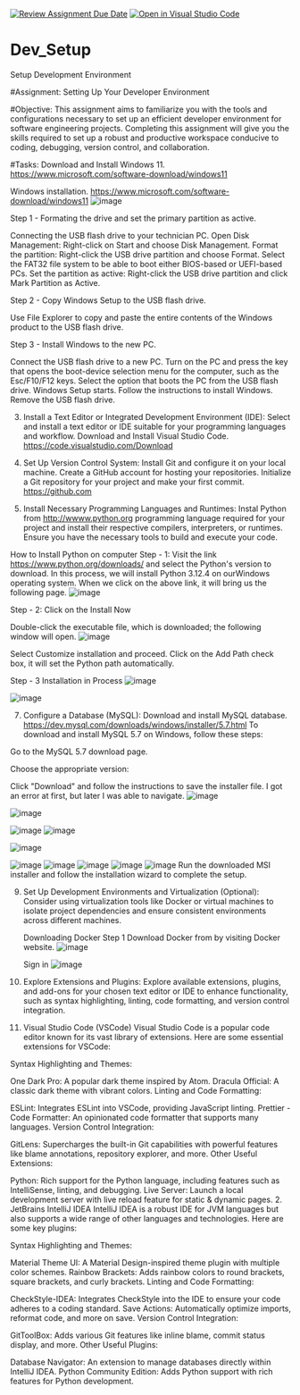 [![Review Assignment Due Date](https://classroom.github.com/assets/deadline-readme-button-22041afd0340ce965d47ae6ef1cefeee28c7c493a6346c4f15d667ab976d596c.svg)](https://classroom.github.com/a/vbnbTt5m)
[![Open in Visual Studio Code](https://classroom.github.com/assets/open-in-vscode-2e0aaae1b6195c2367325f4f02e2d04e9abb55f0b24a779b69b11b9e10269abc.svg)](https://classroom.github.com/online_ide?assignment_repo_id=15291603&assignment_repo_type=AssignmentRepo)
# Dev_Setup
Setup Development Environment

#Assignment: Setting Up Your Developer Environment

#Objective:
This assignment aims to familiarize you with the tools and configurations necessary to set up an efficient developer environment for software engineering projects. Completing this assignment will give you the skills required to set up a robust and productive workspace conducive to coding, debugging, version control, and collaboration.

#Tasks:
 Download and Install Windows 11. https://www.microsoft.com/software-download/windows11
 
Windows installation.
https://www.microsoft.com/software-download/windows11 
![image](https://github.com/Powerlearnproject/se-assignment-1-setting-up-your-developer-environment-Auraliah/assets/171556090/080280b3-58dd-436c-a67e-cbec2fa82873)

Step 1 - Formating the drive and set the primary partition as active.

Connecting the USB flash drive to your technician PC.
Open Disk Management: Right-click on Start and choose Disk Management.
Format the partition: Right-click the USB drive partition and choose Format. Select the FAT32 file system to be able to boot either BIOS-based or UEFI-based PCs.
Set the partition as active: Right-click the USB drive partition and click Mark Partition as Active.

Step 2 - Copy Windows Setup to the USB flash drive.

Use File Explorer to copy and paste the entire contents of the Windows product to the USB flash drive.

Step 3 - Install Windows to the new PC.

Connect the USB flash drive to a new PC.
Turn on the PC and press the key that opens the boot-device selection menu for the computer, such as the Esc/F10/F12 keys. Select the option that boots the PC from the USB flash drive.
Windows Setup starts. Follow the instructions to install Windows.
Remove the USB flash drive.

3. Install a Text Editor or Integrated Development Environment (IDE):
   Select and install a text editor or IDE suitable for your programming languages and workflow. Download and Install Visual Studio Code. https://code.visualstudio.com/Download
4. Set Up Version Control System:
   Install Git and configure it on your local machine. Create a GitHub account for hosting your repositories. Initialize a Git repository for your project and make your first commit. https://github.com

5. Install Necessary Programming Languages and Runtimes:
  Instal Python from http://wwww.python.org programming language required for your project and install their respective compilers, interpreters, or runtimes. Ensure you have the necessary tools to build and execute your code.

How to Install Python on computer
Step - 1:
Visit the link https://www.python.org/downloads/ and select the Python's version to download.
In this process, we will install Python 3.12.4 on ourWindows operating system. When we click on the above link, it will bring us the following page.
![image](https://github.com/Powerlearnproject/se-assignment-1-setting-up-your-developer-environment-Auraliah/assets/171556090/bd2d9bb6-ddeb-4cf9-bbe9-311d65f6f552)

Step - 2: Click on the Install Now

Double-click the executable file, which is downloaded;
the following window will open.
![image](https://github.com/Powerlearnproject/se-assignment-1-setting-up-your-developer-environment-Auraliah/assets/171556090/49642d84-1fc6-4d63-ae32-23b62839aba8)

Select Customize installation and proceed.
Click on the Add Path check box, it will set the Python path automatically.

Step - 3 Installation in Process
![image](https://github.com/Powerlearnproject/se-assignment-1-setting-up-your-developer-environment-Auraliah/assets/171556090/2ac564a9-252f-463b-be08-294e1081684a)

![image](https://github.com/Powerlearnproject/se-assignment-1-setting-up-your-developer-environment-Auraliah/assets/171556090/adda4019-c25d-4011-9f0d-44c7ac327568)

7. Configure a Database (MySQL):
   Download and install MySQL database. https://dev.mysql.com/downloads/windows/installer/5.7.html
   To download and install MySQL 5.7 on Windows, follow these steps:

Go to the MySQL 5.7 download page.

Choose the appropriate version:

Click "Download" and follow the instructions to save the installer file.
I got an error at first, but later I was able to navigate.
![image](https://github.com/Powerlearnproject/se-assignment-1-setting-up-your-developer-environment-Auraliah/assets/171556090/0bfebe3a-c96c-45be-b1a6-f22d14db9b8b)

![image](https://github.com/Powerlearnproject/se-assignment-1-setting-up-your-developer-environment-Auraliah/assets/171556090/e03e1c28-2d01-4701-8ae7-b9fea382b255)

![image](https://github.com/Powerlearnproject/se-assignment-1-setting-up-your-developer-environment-Auraliah/assets/171556090/4eb4a5ca-b1e6-44a7-9323-9ce7604f5ca9)
![image](https://github.com/Powerlearnproject/se-assignment-1-setting-up-your-developer-environment-Auraliah/assets/171556090/da9f3b1c-3d70-4863-bc00-08fc6691efde)

![image](https://github.com/Powerlearnproject/se-assignment-1-setting-up-your-developer-environment-Auraliah/assets/171556090/a79277bf-8914-4e98-b0c2-9afb360b1e33)

![image](https://github.com/Powerlearnproject/se-assignment-1-setting-up-your-developer-environment-Auraliah/assets/171556090/afe61521-f6b7-4c47-99bb-274145977864)
![image](https://github.com/Powerlearnproject/se-assignment-1-setting-up-your-developer-environment-Auraliah/assets/171556090/40e55b92-a87c-4860-942e-cfdaac69b78c)
![image](https://github.com/Powerlearnproject/se-assignment-1-setting-up-your-developer-environment-Auraliah/assets/171556090/ec4b4661-8087-422f-9a40-4b62205cf5b1)
![image](https://github.com/Powerlearnproject/se-assignment-1-setting-up-your-developer-environment-Auraliah/assets/171556090/608d109a-8dcc-4ed7-8599-267a884181b8)
![image](https://github.com/Powerlearnproject/se-assignment-1-setting-up-your-developer-environment-Auraliah/assets/171556090/cfd31487-9004-4196-ae67-0557f376b0e4)
Run the downloaded MSI installer and follow the installation wizard to complete the setup.

9. Set Up Development Environments and Virtualization (Optional):
   Consider using virtualization tools like Docker or virtual machines to isolate project dependencies and ensure consistent environments across different machines.

   Downloading Docker
   Step 1
   Download Docker from by visiting Docker website.
   ![image](https://github.com/Powerlearnproject/se-assignment-1-setting-up-your-developer-environment-Auraliah/assets/171556090/9efa7925-0b14-4e62-8342-56580705158a)

   Sign in
   ![image](https://github.com/Powerlearnproject/se-assignment-1-setting-up-your-developer-environment-Auraliah/assets/171556090/1eb8955f-7322-41e1-b697-1b2409ff57d2)



11. Explore Extensions and Plugins:
   Explore available extensions, plugins, and add-ons for your chosen text editor or IDE to enhance functionality, such as syntax highlighting, linting, code formatting, and version control integration.
1. Visual Studio Code (VSCode)
Visual Studio Code is a popular code editor known for its vast library of extensions. Here are some essential extensions for VSCode:

Syntax Highlighting and Themes:

One Dark Pro: A popular dark theme inspired by Atom.
Dracula Official: A classic dark theme with vibrant colors.
Linting and Code Formatting:

ESLint: Integrates ESLint into VSCode, providing JavaScript linting.
Prettier - Code Formatter: An opinionated code formatter that supports many languages.
Version Control Integration:

GitLens: Supercharges the built-in Git capabilities with powerful features like blame annotations, repository explorer, and more.
Other Useful Extensions:

Python: Rich support for the Python language, including features such as IntelliSense, linting, and debugging.
Live Server: Launch a local development server with live reload feature for static & dynamic pages.
2. JetBrains IntelliJ IDEA
IntelliJ IDEA is a robust IDE for JVM languages but also supports a wide range of other languages and technologies. Here are some key plugins:

Syntax Highlighting and Themes:

Material Theme UI: A Material Design-inspired theme plugin with multiple color schemes.
Rainbow Brackets: Adds rainbow colors to round brackets, square brackets, and curly brackets.
Linting and Code Formatting:

CheckStyle-IDEA: Integrates CheckStyle into the IDE to ensure your code adheres to a coding standard.
Save Actions: Automatically optimize imports, reformat code, and more on save.
Version Control Integration:

GitToolBox: Adds various Git features like inline blame, commit status display, and more.
Other Useful Plugins:

Database Navigator: An extension to manage databases directly within IntelliJ IDEA.
Python Community Edition: Adds Python support with rich features for Python development.
